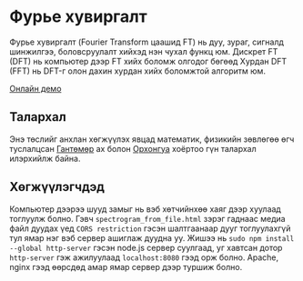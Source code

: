 Фурье хувиргалт
===============

Фурье хувиргалт (Fourier Transform цаашид FT) нь дуу, зураг, сигналд шинжилгээ, боловсруулалт хийхэд нэн чухал функц юм. Дискрет FT (DFT) нь компьютер дээр FT хийх боломж олгодог бөгөөд Хурдан DFT (FFT) нь DFT-г олон дахин хурдан хийх боломжтой алгоритм юм.


[Онлайн демо](https://khaschuluu.github.io/ft/)

Талархал
--------

Энэ төслийг анхлан хөгжүүлэх явцад математик, физикийн зөвлөгөө өгч туслалцсан [Гантөмөр](https://github.com/gantemur) ах болон [Орхонгуа](https://twitter.com/OrkhonguaB) хоёртоо гүн талархал илэрхийлж байна.

Хөгжүүлэгчдэд
-------------

Компьютер дээрээ шууд замыг нь вэб хөтчийнхөө хаяг дээр хуулаад тоглуулж болно. Гэвч `spectrogram_from_file.html` зэрэг гаднаас медиа файл дуудах үед `CORS restriction` гэсэн шалтгаанаар дууг тоглуулахгүй тул ямар нэг вэб сервер ашиглаж дуудна уу. Жишээ нь `sudo npm install --global http-server` гэсэн node.js сервер суулгаад, уг хавтсан дотор `http-server` гэж ажилуулаад `localhost:8080` гээд орж болно. Apache, nginx гээд өөрсдөд амар ямар сервер дээр туршиж болно.